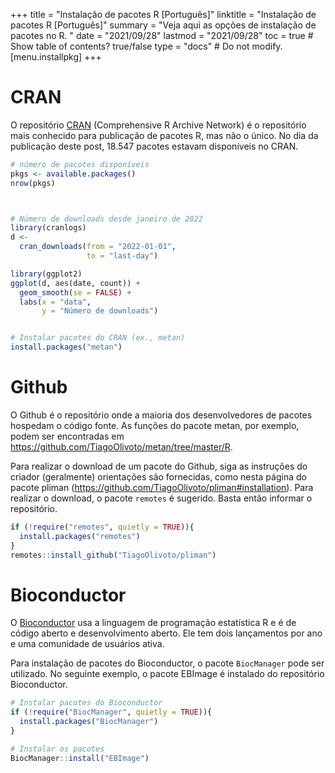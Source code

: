+++
title = "Instalação de pacotes R [Português]"
linktitle = "Instalação de pacotes R [Português]"
summary = "Veja aqui as opções de instalação de pacotes no R. "
date = "2021/09/28"
lastmod = "2021/09/28"
toc = true  # Show table of contents? true/false
type = "docs"  # Do not modify.
[menu.installpkg]
+++


# CRAN

O repositório [CRAN](https://cran.r-project.org/) (Comprehensive R Archive Network) é o repositório mais conhecido para publicação de pacotes R, mas não o único. No dia da publicação deste post, 18.547 pacotes estavam disponíveis no CRAN. 


```r
# número de pacotes disponíveis
pkgs <- available.packages()
nrow(pkgs)



# Número de downloads desde janeiro de 2022
library(cranlogs)
d <- 
  cran_downloads(from = "2022-01-01",
                 to = "last-day")

library(ggplot2)
ggplot(d, aes(date, count)) + 
  geom_smooth(se = FALSE) +
  labs(x = "data",
       y = "Número de downloads")


# Instalar pacotes do CRAN (ex., metan)
install.packages("metan")
```



# Github
O Github é o repositório onde a maioria dos desenvolvedores de pacotes hospedam o código fonte. As funções do pacote metan, por exemplo, podem ser encontradas em https://github.com/TiagoOlivoto/metan/tree/master/R.

Para realizar o download de um pacote do Github, siga as instruções do criador (geralmente) orientações são fornecidas, como nesta página do pacote pliman (https://github.com/TiagoOlivoto/pliman#installation). Para realizar o download, o pacote `remotes` é sugerido. Basta então informar o repositório.


```r
if (!require("remotes", quietly = TRUE)){
  install.packages("remotes")
}
remotes::install_github("TiagoOlivoto/pliman")
```


# Bioconductor

O [Bioconductor](https://www.bioconductor.org/) usa a linguagem de programação estatística R e é de código aberto e desenvolvimento aberto. Ele tem dois lançamentos por ano e uma comunidade de usuários ativa.

Para instalação de pacotes do Bioconductor, o pacote `BiocManager` pode ser utilizado. No seguinte exemplo, o pacote EBImage é instalado do repositório Bioconductor.


```r
# Instalar pacotes do Bioconductor
if (!require("BiocManager", quietly = TRUE)){
  install.packages("BiocManager")
}

# Instalar os pacotes
BiocManager::install("EBImage")
```

